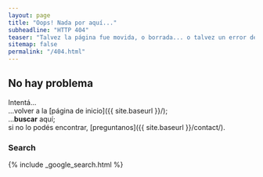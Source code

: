 ```yaml
---
layout: page
title: "Oops! Nada por aquí..."
subheadline: "HTTP 404"
teaser: "Talvez la página fue movida, o borrada... o talvez un error de tipeo en el link?"
sitemap: false
permalink: "/404.html"
---
```

## No hay problema

Intentá...  
...volver a la [página de inicio]({{ site.baseurl }}/);  
...**buscar** aquí;  
si no lo podés encontrar, [preguntanos]({{ site.baseurl }}/contact/).

### Search

{% include _google_search.html %}
